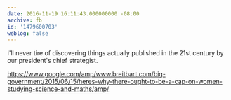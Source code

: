 ```yaml
---
date: 2016-11-19 16:11:43.000000000 -08:00
archive: fb
id: '1479600703'
weblog: false
---
```


I'll never tire of discovering things actually published in the 21st century by our president's chief strategist.

https://www.google.com/amp/www.breitbart.com/big-government/2015/06/15/heres-why-there-ought-to-be-a-cap-on-women-studying-science-and-maths/amp/
